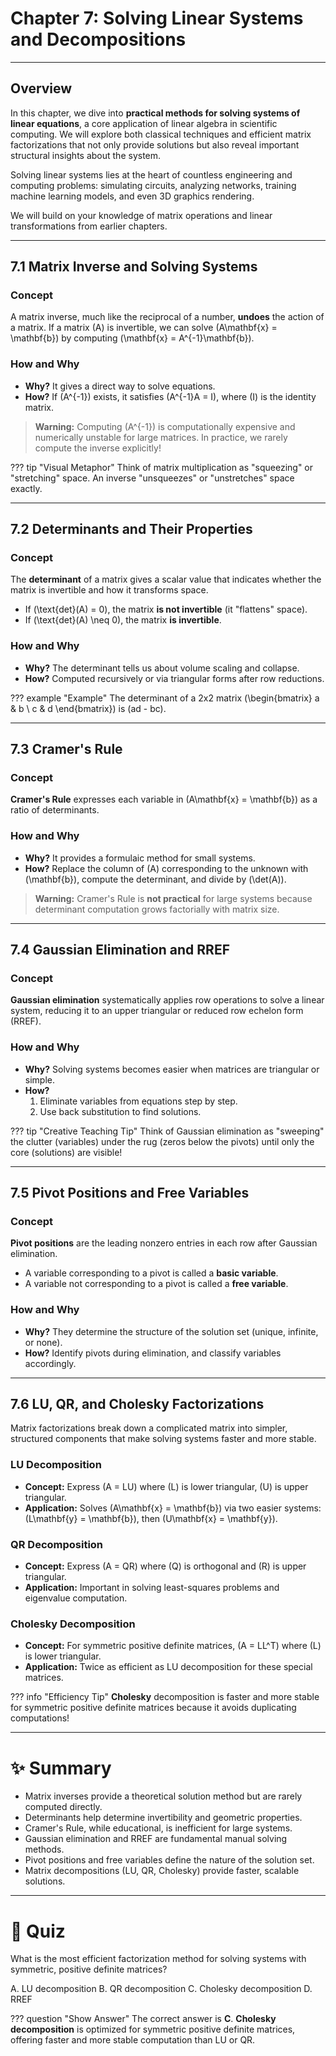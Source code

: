 # Chapter 7: Solving Linear Systems and Decompositions

---

## Overview

In this chapter, we dive into **practical methods for solving systems of linear equations**, a core application of linear algebra in scientific computing. We will explore both classical techniques and efficient matrix factorizations that not only provide solutions but also reveal important structural insights about the system.

Solving linear systems lies at the heart of countless engineering and computing problems: simulating circuits, analyzing networks, training machine learning models, and even 3D graphics rendering. 

We will build on your knowledge of matrix operations and linear transformations from earlier chapters.

---

## 7.1 Matrix Inverse and Solving Systems

### Concept
A matrix inverse, much like the reciprocal of a number, **undoes** the action of a matrix. If a matrix \(A\) is invertible, we can solve \(A\mathbf{x} = \mathbf{b}\) by computing \(\mathbf{x} = A^{-1}\mathbf{b}\).

### How and Why
- **Why?** It gives a direct way to solve equations.
- **How?** If \(A^{-1}\) exists, it satisfies \(A^{-1}A = I\), where \(I\) is the identity matrix.

> **Warning:** Computing \(A^{-1}\) is computationally expensive and numerically unstable for large matrices. In practice, we rarely compute the inverse explicitly!


??? tip "Visual Metaphor"
    Think of matrix multiplication as "squeezing" or "stretching" space. An inverse "unsqueezes" or "unstretches" space exactly.


---

## 7.2 Determinants and Their Properties

### Concept
The **determinant** of a matrix gives a scalar value that indicates whether the matrix is invertible and how it transforms space.

- If \(\text{det}(A) = 0\), the matrix **is not invertible** (it "flattens" space).
- If \(\text{det}(A) \neq 0\), the matrix **is invertible**.

### How and Why
- **Why?** The determinant tells us about volume scaling and collapse.
- **How?** Computed recursively or via triangular forms after row reductions.

??? example "Example"
    The determinant of a 2x2 matrix \(\begin{bmatrix} a & b \\ c & d \end{bmatrix}\) is \(ad - bc\).


---

## 7.3 Cramer's Rule

### Concept
**Cramer's Rule** expresses each variable in \(A\mathbf{x} = \mathbf{b}\) as a ratio of determinants.

### How and Why
- **Why?** It provides a formulaic method for small systems.
- **How?** Replace the column of \(A\) corresponding to the unknown with \(\mathbf{b}\), compute the determinant, and divide by \(\det(A)\).

> **Warning:** Cramer's Rule is **not practical** for large systems because determinant computation grows factorially with matrix size.


---

## 7.4 Gaussian Elimination and RREF

### Concept
**Gaussian elimination** systematically applies row operations to solve a linear system, reducing it to an upper triangular or reduced row echelon form (RREF).

### How and Why
- **Why?** Solving systems becomes easier when matrices are triangular or simple.
- **How?**
  1. Eliminate variables from equations step by step.
  2. Use back substitution to find solutions.

??? tip "Creative Teaching Tip"
    Think of Gaussian elimination as "sweeping" the clutter (variables) under the rug (zeros below the pivots) until only the core (solutions) are visible!


---

## 7.5 Pivot Positions and Free Variables

### Concept
**Pivot positions** are the leading nonzero entries in each row after Gaussian elimination.

- A variable corresponding to a pivot is called a **basic variable**.
- A variable not corresponding to a pivot is called a **free variable**.

### How and Why
- **Why?** They determine the structure of the solution set (unique, infinite, or none).
- **How?** Identify pivots during elimination, and classify variables accordingly.


---

## 7.6 LU, QR, and Cholesky Factorizations

Matrix factorizations break down a complicated matrix into simpler, structured components that make solving systems faster and more stable.

### LU Decomposition
- **Concept:** Express \(A = LU\) where \(L\) is lower triangular, \(U\) is upper triangular.
- **Application:** Solves \(A\mathbf{x} = \mathbf{b}\) via two easier systems: \(L\mathbf{y} = \mathbf{b}\), then \(U\mathbf{x} = \mathbf{y}\).

### QR Decomposition
- **Concept:** Express \(A = QR\) where \(Q\) is orthogonal and \(R\) is upper triangular.
- **Application:** Important in solving least-squares problems and eigenvalue computation.

### Cholesky Decomposition
- **Concept:** For symmetric positive definite matrices, \(A = LL^T\) where \(L\) is lower triangular.
- **Application:** Twice as efficient as LU decomposition for these special matrices.

??? info "Efficiency Tip"
    **Cholesky** decomposition is faster and more stable for symmetric positive definite matrices because it avoids duplicating computations!


---

# ✨ Summary
- Matrix inverses provide a theoretical solution method but are rarely computed directly.
- Determinants help determine invertibility and geometric properties.
- Cramer's Rule, while educational, is inefficient for large systems.
- Gaussian elimination and RREF are fundamental manual solving methods.
- Pivot positions and free variables define the nature of the solution set.
- Matrix decompositions (LU, QR, Cholesky) provide faster, scalable solutions.

---

# 📝 Quiz

What is the most efficient factorization method for solving systems with symmetric, positive definite matrices?

<div class="upper-alpha" markdown>
A. LU decomposition  
B. QR decomposition  
C. Cholesky decomposition  
D. RREF
</div>

??? question "Show Answer"
    The correct answer is **C**. **Cholesky decomposition** is optimized for symmetric positive definite matrices, offering faster and more stable computation than LU or QR.
